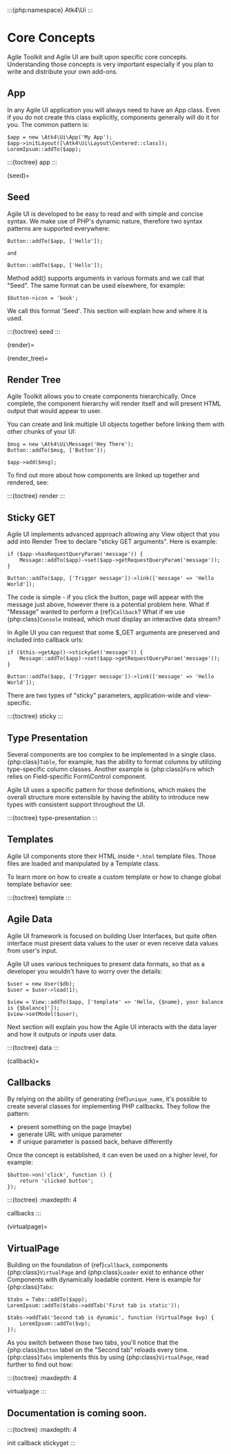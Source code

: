 :::{php:namespace} Atk4\Ui
:::

# Core Concepts

Agile Toolkit and Agile UI are built upon specific core concepts. Understanding those
concepts is very important especially if you plan to write and distribute your own
add-ons.

## App

In any Agile UI application you will always need to have an App class. Even if you do not
create this class explicitly, components generally will do it for you. The common pattern
is:

```
$app = new \Atk4\Ui\App('My App');
$app->initLayout([\Atk4\Ui\Layout\Centered::class]);
LoremIpsum::addTo($app);
```

:::{toctree}
app
:::

(seed)=

## Seed

Agile UI is developed to be easy to read and with simple and concise syntax. We make use of
PHP's dynamic nature, therefore two syntax patterns are supported everywhere:

```
Button::addTo($app, ['Hello']);

and

Button::addTo($app, ['Hello']);
```

Method add() supports arguments in various formats and we call that "Seed". The same format
can be used elsewhere, for example:

```
$button->icon = 'book';
```

We call this format 'Seed'. This section will explain how and where it is used.

:::{toctree}
seed
:::

(render)=

(render_tree)=

## Render Tree

Agile Toolkit allows you to create components hierarchically. Once complete, the component
hierarchy will render itself and will present HTML output that would appear to user.

You can create and link multiple UI objects together before linking them with other chunks of your UI:

```
$msg = new \Atk4\Ui\Message('Hey There');
Button::addTo($msg, ['Button']);

$app->add($msg);
```

To find out more about how components are linked up together and rendered, see:

:::{toctree}
render
:::

## Sticky GET

Agile UI implements advanced approach allowing any View object that you add into Render Tree to
declare "sticky GET arguments". Here is example:

```
if ($app->hasRequestQueryParam('message')) {
    Message::addTo($app)->set($app->getRequestQueryParam('message'));
}

Button::addTo($app, ['Trigger message'])->link(['message' => 'Hello World']);
```

The code is simple - if you click the button, page will appear with the message just above, however
there is a potential problem here. What if "Message" wanted to perform a {ref}`Callback`? What if
we use {php:class}`Console` instead, which must display an interactive data stream?

In Agile UI you can request that some $_GET arguments are preserved and included into callback urls:

```
if ($this->getApp()->stickyGet('message')) {
    Message::addTo($app)->set($app->getRequestQueryParam('message'));
}

Button::addTo($app, ['Trigger message'])->link(['message' => 'Hello World']);
```

There are two types of "sticky" parameters, application-wide and view-specific.

:::{toctree}
sticky
:::

## Type Presentation

Several components are too complex to be implemented in a single class. {php:class}`Table`, for example,
has the ability to format columns by utilizing type-specific column classes. Another example is {php:class}`Form`
which relies on Field-specific Form\Control component.

Agile UI uses a specific pattern for those definitions, which makes the overall structure more extensible
by having the ability to introduce new types with consistent support throughout the UI.

:::{toctree}
type-presentation
:::

## Templates

Agile UI components store their HTML inside `*.html` template files. Those files are loaded
and manipulated by a Template class.

To learn more on how to create a custom template or how to change global template
behavior see:

:::{toctree}
template
:::

## Agile Data

Agile UI framework is focused on building User Interfaces, but quite often interface must
present data values to the user or even receive data values from user's input.

Agile UI uses various techniques to present data formats, so that as a developer you wouldn't
have to worry over the details:

```
$user = new User($db);
$user = $user->load(1);

$view = View::addTo($app, ['template' => 'Hello, {$name}, your balance is {$balance}']);
$view->setModel($user);
```

Next section will explain you how the Agile UI interacts with the data layer and how it outputs or
inputs user data.

:::{toctree}
data
:::

(callback)=

## Callbacks

By relying on the ability of generating {ref}`unique_name`, it's possible to create several classes
for implementing PHP callbacks. They follow the pattern:

- present something on the page (maybe)
- generate URL with unique parameter
- if unique parameter is passed back, behave differently

Once the concept is established, it can even be used on a higher level, for example:

```
$button->on('click', function () {
    return 'clicked button';
});
```

:::{toctree}
:maxdepth: 4

callbacks
:::

(virtualpage)=

## VirtualPage

Building on the foundation of {ref}`callback`, components {php:class}`VirtualPage` and {php:class}`Loader`
exist to enhance other Components with dynamically loadable content. Here is example for {php:class}`Tabs`:

```
$tabs = Tabs::addTo($app);
LoremIpsum::addTo($tabs->addTab('First tab is static'));

$tabs->addTab('Second tab is dynamic', function (VirtualPage $vp) {
    LoremIpsum::addTo($vp);
});
```

As you switch between those two tabs, you'll notice that the {php:class}`Button` label on the "Second tab"
reloads every time. {php:class}`Tabs` implements this by using {php:class}`VirtualPage`, read further to
find out how:

:::{toctree}
:maxdepth: 4

virtualpage
:::

## Documentation is coming soon.

:::{toctree}
:maxdepth: 4

init
callback
stickyget
:::
